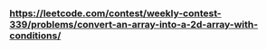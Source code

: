 ### https://leetcode.com/contest/weekly-contest-339/problems/convert-an-array-into-a-2d-array-with-conditions/

